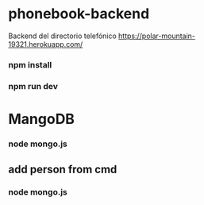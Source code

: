 # phonebook-backend
Backend del directorio telefónico
https://polar-mountain-19321.herokuapp.com/

### npm install

### npm run dev

# MangoDB

### node mongo.js <password>

## add person from cmd

### node mongo.js <password> <namePerson> <numberPerson>

